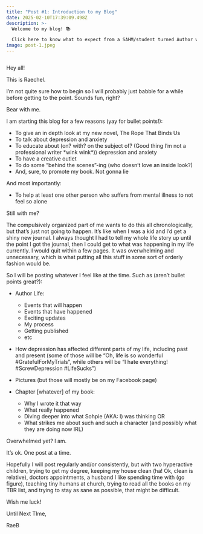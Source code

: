 ```yaml
---
title: "Post #1: Introduction to my Blog"
date: 2025-02-10T17:39:09.498Z
description: >-
  Welcome to my blog! 📚

  Click here to know what to expect from a SAHM/student turned Author who thinks she knows how to blog 😜
image: post-1.jpeg
---
```

![]()

Hey all!

This is Raechel.

I’m not quite sure how to begin so I will probably just babble for a while before getting to the point. Sounds fun, right? 



Bear with me.



I am starting this blog for a few reasons (yay for bullet points!):

* To give an in depth look at my new novel, The Rope That Binds Us 
* To talk about depression and anxiety
* To educate about (on? with? on the subject of? (Good thing I’m not a professional writer \*wink wink\*)) depression and anxiety
* To have a creative outlet
* To do some “behind the scenes”-ing (who doesn’t love an inside look?)
* And, sure, to promote my book. Not gonna lie

And most importantly:

* To help at least one other person who suffers from mental illness to not feel so alone



Still with me?

The compulsively organized part of me wants to do this all chronologically, but that’s just not going to happen. It’s like when I was a kid and I’d get a shiny new journal. I always thought I had to tell my whole life story up until the point I got the journal, then I could get to what was happening in my life currently. I would quit within a few pages. It was overwhelming and unnecessary, which is what putting all this stuff in some sort of orderly fashion would be.

So I will be posting whatever I feel like at the time. Such as (aren’t bullet points great?):

* Author Life:

  * Events that will happen
  * Events that have happened
  * Exciting updates
  * My process
  * Getting published
  * etc
* How depression has affected different parts of my life, including past and present (some of those will be “Oh, life is so wonderful #GratefulForMyTrials”, while others will be “I hate everything! #ScrewDepression #LifeSucks”)
* Pictures (but those will mostly be on my Facebook page)
* Chapter \[whatever] of my book:

  * Why I wrote it that way
  * What really happened
  * Diving deeper into what Sohpie (AKA: I) was thinking OR
  * What strikes me about such and such a character (and possibly what they are doing now IRL)

Overwhelmed yet? I am.

It’s ok. One post at a time. 

Hopefully I will post regularly and/or consistently, but with two hyperactive children, trying to get my degree, keeping my house clean (ha! Ok, clean is relative), doctors appointments, a husband I like spending time with (go figure), teaching tiny humans at church, trying to read all the books on my TBR list, and trying to stay as sane as possible, that might be difficult.



Wish me luck! 



Until Next TIme,

RaeB